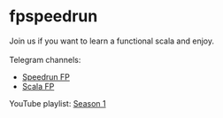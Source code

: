 # fpspeedrun

Join us if you want to learn a functional scala and enjoy.</br></br> 
Telegram channels:</br> 
- [Speedrun FP](https://t.me/speedrun_scala_fp)
- [Scala FP](https://t.me/scala_fp)

YouTube playlist: [Season 1](https://www.youtube.com/playlist?list=PL9SJrES3EGUTaiSjO-WhtcoavlnfafLik)
